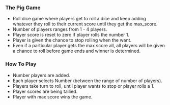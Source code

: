 ### The Pig Game
- Roll dice game where players get to roll a dice and keep adding whatever they roll to their current score until they get the max_score.
- Number of players ranges from  1 - 4 players.
- Player score is reset to zero if player rolls the number 1.
- Player is given the chance to stop rolling when the want.
- Even if a particular player gets the max score all, all players will be given a chance to roll before game ends and winner is determined.

### How To Play
- Number players are added.
- Each player selects Number (between the range of number of players).
- Players take turn to roll, until player wants to stop or player rolls a 1.
- Player scores are being tallied.
- Player with max score wins the game.
